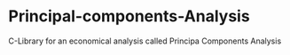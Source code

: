 # Principal-components-Analysis
C-Library for an economical analysis called Principa Components Analysis
